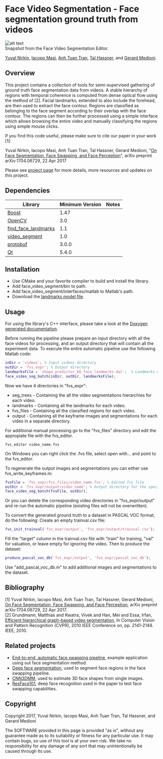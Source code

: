 # Face Video Segmentation - Face segmentation ground truth from videos
![alt text](https://yuvalnirkin.github.io/face_video_segment/images/snapshot.jpg "Snapshot")  
Snapshot from the Face Video Segmentation Editor.

[Yuval Nirkin](http://www.nirkin.com/), [Iacopo Masi](http://www-bcf.usc.edu/~iacopoma/), [Anh Tuan Tran](https://sites.google.com/site/anhttranusc/), [Tal Hassner](http://www.openu.ac.il/home/hassner/), and [Gerard Medioni](http://iris.usc.edu/people/medioni/index.html).

## Overview
This project contains a collection of tools for semi-supervised gathering of ground truth face segmentation data from videos. A stable hierarchy of regions with temporal coherence is computed from dense optical flow using the method of [2]. Facial landmarks, extended to also include the forehead, are then used to extract the face contour. Regions are classified as belonging to the face segment according to their overlap with the face contour. The regions can then be further processed using a simple interface which allows browsing the entire video and manually classifying the regions using simple mouse clicks.


If you find this code useful, please make sure to cite our paper in your work [1]:

Yuval Nirkin, Iacopo Masi, Anh Tuan Tran, Tal Hassner, Gerard Medioni, "[On Face Segmentation, Face Swapping, and Face Perception](https://arxiv.org/abs/1704.06729)", arXiv preprint arXiv:1704.06729, 22 Apr 2017

Please see [project page](http://www.openu.ac.il/home/hassner/projects/faceswap/) for more details, more resources and updates on this project.

## Dependencies
| Library                                                            | Minimum Version | Notes                                    |
|--------------------------------------------------------------------|-----------------|------------------------------------------|
| [Boost](http://www.boost.org/)                                     | 1.47            |                                          |
| [OpenCV](http://opencv.org/)                                       | 3.0             |                                          |
| [find_face_landmarks](https://github.com/YuvalNirkin/find_face_landmarks) | 1.1      |                                          |
| [video_segment](https://github.com/YuvalNirkin/video_segment)      | 1.0             |                                          |
| [protobuf](https://github.com/google/protobuf)                     | 3.0.0           |                                          |
| [Qt](https://www.qt.io/)                                           | 5.4.0           |                                          |

## Installation
- Use CMake and your favorite compiler to build and install the library.
- Add face_video_segment/bin to path.
- Add face_video_segment/interfaces/matlab to Matlab's path.
- Download the [landmarks model file](http://dlib.net/files/shape_predictor_68_face_landmarks.dat.bz2).

## Usage
For using the library's C++ interface, please take a look at the [Doxygen generated documentation](https://yuvalnirkin.github.io/face_video_segment/).

Before running the pipeline please prepare an input directory with all the face videos for processing, and an output directory that will contain all the experiment data.
To execute the entire automatic pipeline use the following Matlab code:
```Matlab
inDir = 'videos'; % Input videos directory
outDir = 'fvs_expr'; % Output directory
landmarksFile = 'shape_predictor_68_face_landmarks.dat';  % Landmarks model file
face_video_seg_batch(inDir, outDir, landmarksFile);
```

Now we have 4 directories in "fvs_expr":
- seg_trees - Containing the all the video segmentations hierarchies for each video.
- landmarks - Containing all the landmarks for each video.
- fvs_files - Containing all the classified regions for each video.
- output - Containing all the keyframe images and segmentations for each video in a separate directory.

For additional manual processing go to the "fvs_files" directory and edit the appropiate file with the fvs_editor.
```DOS .bat
fvs_editor video_name.fvs
```
On Windows you can right click the .fvs file, select open with... and point to the fvs_editor.

To regenerate the output images and segmentations you can either use fvs_write_keyframes.m:
```Matlab
fvsFile = 'fvs_expr/fvs_files/video_name.fvs'; % Edited fvs file
outDir = 'fvs_expr/output/video_name'; % Output directory for the specific video
face_video_seg_batch(fvsFile, outDir);
```
Or you can delete the corresponding video directories in "fvs_expr/output" and re-run the automatic pipeline (existing files will not be overwritten).

To convert the generated ground truth to a dataset in PASCAL VOC format, do the following:
Create an empty trainval.csv file:
```Matlab
fvs_init_trainval('fvs_expr/output', 'fvs_expr/output/trainval.csv');
```
Fill the "target" column in the trainval.csv file with "train" for training, "val" for valuation, or leave empty for ignoring the video.
Then to produce the dataset:
```Matlab
produce_pascal_voc_db('fvs_expr/output', 'fvs_expr/pascal_voc_db');
```
Use "add_pascal_voc_db.m" to add additional images and segmentations to the dataset.

## Bibliography
[1] Yuval Nirkin, Iacopo Masi, Anh Tuan Tran, Tal Hassner, Gerard Medioni, [On Face Segmentation, Face Swapping, and Face Perception](https://arxiv.org/pdf/1704.06729.pdf), arXiv preprint arXiv:1704.06729, 22 Apr 2017.  
[2] Grundmann, Matthias and Kwatra, Vivek and Han, Mei and Essa, Irfan, [Efficient hierarchical graph-based video segmentation](https://smartech.gatech.edu/bitstream/handle/1853/38305/cvpr2010_videosegmentation.pdf), In Computer Vision and Pattern Recognition (CVPR), 2010 IEEE Conference on, pp. 2141-2148. IEEE, 2010.

## Related projects
- [End-to-end, automatic face swapping pipeline](https://github.com/YuvalNirkin/face_swap), example application using out face segmentation method.
- [Deep face segmentation](https://github.com/YuvalNirkin/face_segmentation), used to segment face regions in the face swapping pipeline.
- [CNN3DMM](http://www.openu.ac.il/home/hassner/projects/CNN3DMM/), used to estimate 3D face shapes from single images.
- [ResFace101](http://www.openu.ac.il/home/hassner/projects/augmented_faces/), deep face recognition used in the paper to test face swapping capabilities. 

## Copyright
Copyright 2017, Yuval Nirkin, Iacopo Masi, Anh Tuan Tran, Tal Hassner, and Gerard Medioni 

The SOFTWARE provided in this page is provided "as is", without any guarantee made as to its suitability or fitness for any particular use. It may contain bugs, so use of this tool is at your own risk. We take no responsibility for any damage of any sort that may unintentionally be caused through its use.
